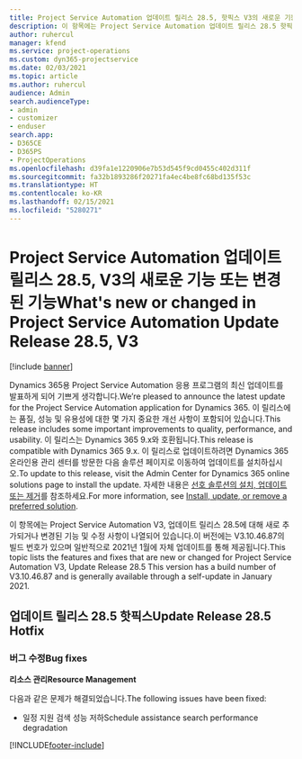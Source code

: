 ```yaml
---
title: Project Service Automation 업데이트 릴리스 28.5, 핫픽스 V3의 새로운 기능 또는 변경된 기능
description: 이 항목에는 Project Service Automation 업데이트 릴리스 28.5 핫픽스, V3에서 사용할 수 있는 기능 및 수정 사항이 나열되어 있습니다.
author: ruhercul
manager: kfend
ms.service: project-operations
ms.custom: dyn365-projectservice
ms.date: 02/03/2021
ms.topic: article
ms.author: ruhercul
audience: Admin
search.audienceType:
- admin
- customizer
- enduser
search.app:
- D365CE
- D365PS
- ProjectOperations
ms.openlocfilehash: d39fa1e1220906e7b53d545f9cd0455c402d311f
ms.sourcegitcommit: fa32b1893286f20271fa4ec4be8fc68bd135f53c
ms.translationtype: HT
ms.contentlocale: ko-KR
ms.lasthandoff: 02/15/2021
ms.locfileid: "5280271"
---
```

# <a name="whats-new-or-changed-in-project-service-automation-update-release-285-v3"></a><span data-ttu-id="ec05c-103">Project Service Automation 업데이트 릴리스 28.5, V3의 새로운 기능 또는 변경된 기능</span><span class="sxs-lookup"><span data-stu-id="ec05c-103">What's new or changed in Project Service Automation Update Release 28.5, V3</span></span>

[!include [banner](../includes/psa-now-project-operations.md)]

<span data-ttu-id="ec05c-104">Dynamics 365용 Project Service Automation 응용 프로그램의 최신 업데이트를 발표하게 되어 기쁘게 생각합니다.</span><span class="sxs-lookup"><span data-stu-id="ec05c-104">We’re pleased to announce the latest update for the Project Service Automation application for Dynamics 365.</span></span> <span data-ttu-id="ec05c-105">이 릴리스에는 품질, 성능 및 유용성에 대한 몇 가지 중요한 개선 사항이 포함되어 있습니다.</span><span class="sxs-lookup"><span data-stu-id="ec05c-105">This release includes some important improvements to quality, performance, and usability.</span></span> <span data-ttu-id="ec05c-106">이 릴리스는 Dynamics 365 9.x와 호환됩니다.</span><span class="sxs-lookup"><span data-stu-id="ec05c-106">This release is compatible with Dynamics 365 9.x.</span></span> <span data-ttu-id="ec05c-107">이 릴리스로 업데이트하려면 Dynamics 365 온라인용 관리 센터를 방문한 다음 솔루션 페이지로 이동하여 업데이트를 설치하십시오.</span><span class="sxs-lookup"><span data-stu-id="ec05c-107">To update to this release, visit the Admin Center for Dynamics 365 online solutions page to install the update.</span></span> <span data-ttu-id="ec05c-108">자세한 내용은 [선호 솔루션의 설치, 업데이트 또는 제거](https://docs.microsoft.com/power-platform/admin/install-remove-preferred-solution)를 참조하세요.</span><span class="sxs-lookup"><span data-stu-id="ec05c-108">For more information, see [Install, update, or remove a preferred solution](https://docs.microsoft.com/power-platform/admin/install-remove-preferred-solution).</span></span>

<span data-ttu-id="ec05c-109">이 항목에는 Project Service Automation V3, 업데이트 릴리스 28.5에 대해 새로 추가되거나 변경된 기능 및 수정 사항이 나열되어 있습니다.이 버전에는 V3.10.46.87의 빌드 번호가 있으며 일반적으로 2021년 1월에 자체 업데이트를 통해 제공됩니다.</span><span class="sxs-lookup"><span data-stu-id="ec05c-109">This topic lists the features and fixes that are new or changed for Project Service Automation V3, Update Release 28.5 This version has a build number of V3.10.46.87 and is generally available through a self-update in January 2021.</span></span>

## <a name="update-release-285-hotfix"></a><span data-ttu-id="ec05c-110">업데이트 릴리스 28.5 핫픽스</span><span class="sxs-lookup"><span data-stu-id="ec05c-110">Update Release 28.5 Hotfix</span></span>

### <a name="bug-fixes"></a><span data-ttu-id="ec05c-111">버그 수정</span><span class="sxs-lookup"><span data-stu-id="ec05c-111">Bug fixes</span></span>

<span data-ttu-id="ec05c-112">**리소스 관리**</span><span class="sxs-lookup"><span data-stu-id="ec05c-112">**Resource Management**</span></span>

<span data-ttu-id="ec05c-113">다음과 같은 문제가 해결되었습니다.</span><span class="sxs-lookup"><span data-stu-id="ec05c-113">The following issues have been fixed:</span></span>

- <span data-ttu-id="ec05c-114">일정 지원 검색 성능 저하</span><span class="sxs-lookup"><span data-stu-id="ec05c-114">Schedule assistance search performance degradation</span></span>



[!INCLUDE[footer-include](../includes/footer-banner.md)]